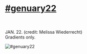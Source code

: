 # [#genuary22](https://genuary.art/prompts#jan23)</br></br>
JAN. 22. (credit: Melissa Wiederrecht)</br>
Gradients only.</br>

![#genuary22](https://github.com/user-attachments/assets/4d3b478c-59ca-4383-a68b-1ead515bb562)
